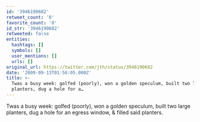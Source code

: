 ```yaml
---
id: '3946190682'
retweet_count: '0'
favorite_count: '0'
id_str: '3946190682'
retweeted: false
entities:
  hashtags: []
  symbols: []
  user_mentions: []
  urls: []
original_url: https://twitter.com/jth/status/3946190682
date: '2009-09-13T01:56:05.000Z'
title: >-
  Twas a busy week: golfed (poorly), won a golden speculum, built two large
  planters, dug a hole for a…
---
```


Twas a busy week: golfed (poorly), won a golden speculum, built two large planters, dug a hole for an egress window, & filled said planters.